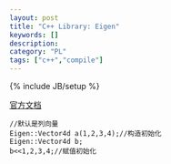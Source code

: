 ```yaml
--- 
layout: post 
title: "C++ Library: Eigen" 
keywords: [] 
description: 
category: "PL"
tags: ["c++","compile"]
--- 
```

{% include JB/setup %}

[官方文档](http://eigen.tuxfamily.org/dox/GettingStarted.html)
```
//默认是列向量
Eigen::Vector4d a(1,2,3,4);//构造初始化
Eigen::Vector4d b;
b<<1,2,3,4;//赋值初始化

```
